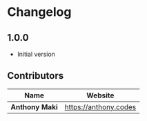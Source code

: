 # Changelog

## 1.0.0

- Initial version

## Contributors

| Name             | Website                 |
| ---------------- | ----------------------- |
| **Anthony Maki** | <https://anthony.codes> |
